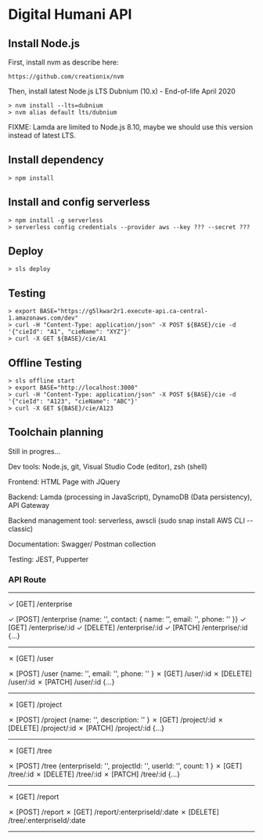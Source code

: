 # Digital Humani API

## Install Node.js

First, install nvm as describe here:

    https://github.com/creationix/nvm

Then, install latest Node.js LTS Dubnium (10.x) - End-of-life April 2020

    > nvm install --lts=dubnium
    > nvm alias default lts/dubnium

FIXME: Lamda are limited to Node.js 8.10, maybe we should use this version instead of latest LTS.

## Install dependency

    > npm install

## Install and config serverless

    > npm install -g serverless
    > serverless config credentials --provider aws --key ??? --secret ???

## Deploy

    > sls deploy

## Testing

    > export BASE="https://g5lkwar2r1.execute-api.ca-central-1.amazonaws.com/dev"
    > curl -H "Content-Type: application/json" -X POST ${BASE}/cie -d '{"cieId": "A1", "cieName": "XYZ"}'
    > curl -X GET ${BASE}/cie/A1

## Offline Testing

    > sls offline start
    > export BASE="http://localhost:3000"
    > curl -H "Content-Type: application/json" -X POST ${BASE}/cie -d '{"cieId": "A123", "cieName": "ABC"}'
    > curl -X GET ${BASE}/cie/A123

## Toolchain planning

Still in progres...

Dev tools: Node.js, git, Visual Studio Code (editor), zsh (shell)

Frontend: HTML Page with JQuery

Backend: Lamda (processing in JavaScript), DynamoDB (Data persistency), API Gateway

Backend management tool: serverless, awscli (sudo snap install AWS CLI --classic)

Documentation: Swagger/ Postman collection

Testing: JEST, Pupperter

### API Route

-----

✓ [GET] /enterprise

✓ [POST] /enterprise {name: '', contact: { name: '', email: '', phone: '' }}
✓ [GET] /enterprise/:id
✓ [DELETE] /enterprise/:id
✓ [PATCH] /enterprise/:id {...}

-----

✗ [GET] /user

✗ [POST] /user {name: '', email: '', phone: '' }
✗ [GET] /user/:id
✗ [DELETE] /user/:id
✗ [PATCH] /user/:id {...}

-----

✗ [GET] /project

✗ [POST] /project {name: '', description: '' }
✗ [GET] /project/:id
✗ [DELETE] /project/:id
✗ [PATCH] /project/:id {...}

-----

✗ [GET] /tree

✗ [POST] /tree {enterpriseId: '', projectId: '', userId: '', count: 1 }
✗ [GET] /tree/:id
✗ [DELETE] /tree/:id
✗ [PATCH] /tree/:id {...}

-----

✗ [GET] /report

✗ [POST] /report
✗ [GET] /report/:enterpriseId/:date
✗ [DELETE] /tree/:enterpriseId/:date

-----
